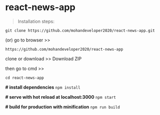 # react-news-app

>Installation steps:

`git clone https://github.com/mohandeveloper2020/react-news-app.git`

(or) go to browser >>

`https://github.com/mohandeveloper2020/react-news-app`

clone or download >> Download ZIP

then go to cmd >>


`cd react-news-app`

**# install dependencies**
`npm install`

**# serve with hot reload at localhost:3000**
`npm start`

**# build for production with minification**
`npm run build`

